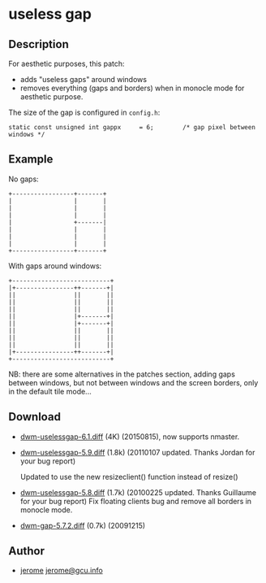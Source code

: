 # useless gap

## Description

For aesthetic purposes, this patch:

- adds "useless gaps" around windows
- removes everything (gaps and borders) when in monocle mode for aesthetic purpose.

The size of the gap is configured in `config.h`:

```
static const unsigned int gappx     = 6;        /* gap pixel between windows */
```

## Example

No gaps:

    +-----------------+-------+
    |                 |       |
    |                 |       |
    |                 |       |
    |                 +-------|
    |                 |       |
    |                 |       |
    |                 |       |
    +-----------------+-------+

With gaps around windows:

    +---------------------------+
    |+----------------++-------+|
    ||                ||       ||
    ||                ||       ||
    ||                ||       ||
    ||                |+-------+|
    ||                |+-------+|
    ||                ||       ||
    ||                ||       ||
    ||                ||       ||
    |+----------------++-------+|
    +---------------------------+

NB: there are some alternatives in the patches section, adding gaps between
windows, but not between windows and the screen borders, only in the default
tile mode...


## Download

 * [dwm-uselessgap-6.1.diff](dwm-uselessgap-6.1.diff) (4K) (20150815), now supports nmaster.
 * [dwm-uselessgap-5.9.diff](dwm-uselessgap-5.9.diff) (1.8k) (20110107 updated. Thanks Jordan for your bug report)

	Updated to use the new resizeclient() function instead of resize()

 * [dwm-uselessgap-5.8.diff](dwm-uselessgap-5.8.diff) (1.7k) (20100225 updated. Thanks Guillaume for your bug report)
	Fix floating clients bug and remove all borders in monocle mode.

 * [dwm-gap-5.7.2.diff](dwm-gap-5.7.2.diff) (0.7k) (20091215)

## Author

* [jerome](http://blog.jardinmagique.info) <jerome@gcu.info>
